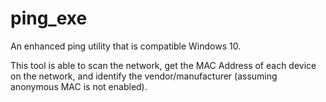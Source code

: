 # ping_exe

An enhanced ping utility that is compatible Windows 10.

This tool is able to scan the network, get the MAC Address of each device on the network, 
and identify the vendor/manufacturer (assuming anonymous MAC is not enabled).
